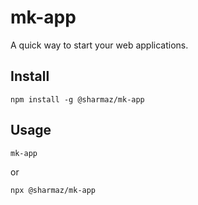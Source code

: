 # mk-app
A quick way to start your web applications.

## Install
```
npm install -g @sharmaz/mk-app
```

## Usage
```
mk-app
```
or
```
npx @sharmaz/mk-app
```
